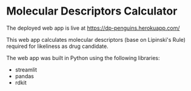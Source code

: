 # Molecular Descriptors Calculator

The deployed web app is live at https://dp-penguins.herokuapp.com/

This web app calculates molecular descriptors (base on Lipinski's Rule) required for likeliness as drug candidate.

The web app was built in Python using the following libraries:
* streamlit
* pandas
* rdkit
